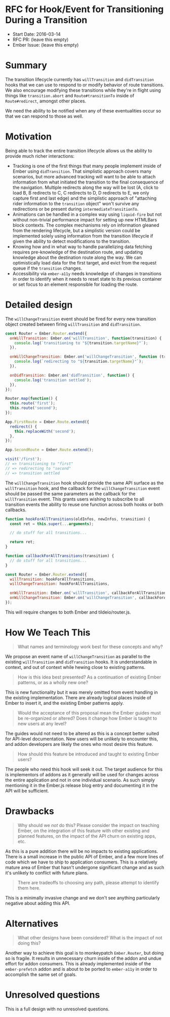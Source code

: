 # RFC for Hook/Event for Transitioning During a Transition

- Start Date: 2016-03-14
- RFC PR: (leave this empty)
- Ember Issue: (leave this empty)

# Summary

The transition lifecycle currently has `willTransition` and `didTransition` hooks that we can use to respond to or modify behavior of route transitions. We also encourage modifying these transitions while they're in flight using things like `transition.abort` and `Route#transitionTo` inside of `Route#redirect`, amongst other places.

We need the ability to be notified when any of these eventualities occur so that we can respond to those as well.

# Motivation

Being able to track the entire transition lifecycle allows us the ability to provide much richer interactions:

- Tracking is one of the first things that many people implement inside of Ember using `didTransition`. That simplistic approach covers many scenarios, but more advanced tracking will want to be able to attach information from what initiated the transition to the final consequence of the navigation. Multiple redirects along the way will be lost (A, click to load B, B redirects to C, C redirects to D, D redirects to E, we only capture first and last edge) and the simplistic approach of "attaching rider information to the `transition` object" won't survive any redirections or be present during `intermediateTransitionTo`.
- Animations can be handled in a complex way using `liquid-fire` but not without non-trivial performance impact for setting up new HTMLBars block contexts. The complex mechanisms rely on information gleaned from the rendering lifecycle, but a simplistic version could be implemented solely using information from the transition lifecycle if given the ability to detect modifications to the transition.
- Knowing how and in what way to handle parallelizing data fetching requires pre-knowledge of the destination route, and updating knowledge about the destination route along the way. We can optimistically load data for the first target, and evict from the request queue if the `transition` changes.
- Accessibility via `ember-a11y` needs knowledge of changes in transitions in order to identify when it needs to reset state to its previous container or set focus to an element responsible for loading the route.

# Detailed design

The `willChangeTransition` event should be fired for every new transition object created between firing `willTransition` and `didTransition`.

```javascript
const Router = Ember.Router.extend({
  onWillTransition: Ember.on('willTransition', function(transition) {
    console.log(`transitioning to "${transition.targetName}"`);
  }),

  onWillChangeTransition: Ember.on('willChangeTransition', function (transition) {
    console.log(`redirecting to "${transition.targetName}"`);
  }),

  onDidTransition: Ember.on('didTransition', function() {
    console.log('transition settled');
  }),
});

Router.map(function() {
  this.route('first');
  this.route('second');
});

App.FirstRoute = Ember.Route.extend({
  redirect() {
    this.replaceWith('second');
  },
});

App.SecondRoute = Ember.Route.extend();

visit('/first');
// => transitioning to "first"
// => redirecting to "second"
// => transition settled
```

The `willChangeTransition` hook should provide the same API surface as the `willTransition` hook, and the callback for the `willChangeTransition` event should be passed the same parameters as the callback for the `willTransition` event. This grants users wishing to subscribe to all transition events the ability to reuse one function across both hooks or both callbacks.

```javascript
function hookForAllTransitions(oldInfos, newInfos, transition) {
  const ret = this.super(...arguments);

  // do stuff for all transitions...

  return ret;
}

function callbackForAllTransitions(transition) {
  // do stuff for all transitions...
}

const Router = Ember.Router.extend({
  willTransition: hookForAllTransitions,
  willChangeTransition: hookForAllTransitions,

  onWillTransition: Ember.on('willTransition', callbackForAllTransitions),
  onWillChangeTransition: Ember.on('willChangeTransition', callbackForAllTransitions),
});
```

This will require changes to both Ember and tildeio/router.js.

# How We Teach This

> What names and terminology work best for these concepts and why?

We propose an event name of `willChangeTransition` as parallel to the existing `willTransition` and `didTransition` hooks. It is understandable in context, and out of context while hewing close to existing patterns.

> How is this idea best presented? As a continuation of existing Ember patterns, or as a wholly new one?

This is new functionality but it was merely omitted from event handling in the existing implementation. There are already logical places inside of Ember to insert it, and the existing Ember patterns apply.

> Would the acceptance of this proposal mean the Ember guides must be re-organized or altered? Does it change how Ember is taught to new users at any level?

The guides would not need to be altered as this is a concept better suited for API-level documentation. New users will be unlikely to encounter this, and addon developers are likely the ones who most desire this feature.

> How should this feature be introduced and taught to existing Ember users?

The people who need this hook will seek it out. The target audience for this is implementors of addons as it generally will be used for changes across the entire application and not in one individual scenario. As such simply mentioning it in the Ember.js release blog entry and documenting it in the API will be sufficient.

# Drawbacks

> Why should we *not* do this? Please consider the impact on teaching Ember, on the integration of this feature with other existing and planned features, on the impact of the API churn on existing apps, etc.

As this is a pure addition there will be no impacts to existing applications. There is a small increase in the public API of Ember, and a few more lines of code which we have to ship to application consumers. This is a relatively mature area of Ember that hasn't undergone significant change and as such it's unlikely to conflict with future plans.

> There are tradeoffs to choosing any path, please attempt to identify them here.

This is a minimally invasive change and we don't see anything particularly negative about adding this API.

# Alternatives

> What other designs have been considered? What is the impact of not doing this?

Another way to achieve this goal is to monkeypatch `Ember.Router`, but doing so is fragile. It results in unnecessary churn inside of the addon and undue effort for addon consumers. This is already implemented inside of the `ember-prefetch` addon and is about to be ported to `ember-a11y` in order to accomplish the same set of goals.

# Unresolved questions

This is a full design with no unresolved questions.
